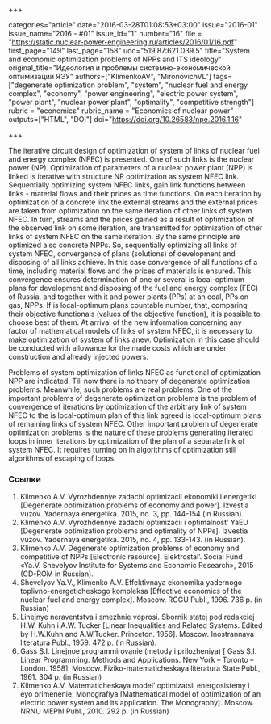 +++

categories="article"
date="2016-03-28T01:08:53+03:00"
issue="2016-01"
issue_name="2016 - #01"
issue_id="1"
number="16"
file = "https://static.nuclear-power-engineering.ru/articles/2016/01/16.pdf"
first_page="149"
last_page="158"
udc="519.87:621.039.5"
title="System and economic optimization problems of NPPs and ITS ideology"
original_title="Идеология и проблемы системно-экономической оптимизации ЯЭУ"
authors=["KlimenkoAV", "MironovichVL"]
tags=["degenerate optimization problem", "system", "nuclear fuel and energy complex", "economy", "power engineering", "electric power system", "power plant", "nuclear power plant", "optimality", "competitive strength"]
rubric = "economics"
rubric_name = "Economics of nuclear power"
outputs=["HTML", "DOI"]
doi="https://doi.org/10.26583/npe.2016.1.16"

+++

The iterative circuit design of optimization of system of links of nuclear fuel and energy complex (NFEC) is presented. One of such links is the nuclear power (NP). Optimization of parameters of a nuclear power plant (NPP) is linked is iterative with structure NP optimization as system NFEC link. Sequentially optimizing system NFEC links, gain link functions between links - material flows and their prices as time functions. On each iteration by optimization of a concrete link the external streams and the external prices are taken from optimization on the same iteration of other links of system NFEC. In turn, streams and the prices gained as a result of optimization of the observed link on some iteration, are transmitted for optimization of other links of system NFEC on the same iteration. By the same principle are optimized also concrete NPPs. So, sequentially optimizing all links of system NFEC, convergence of plans (solutions) of development and disposing of all links achieve. In this case convergence of all functions of a time, including material flows and the prices of materials is ensured. This convergence ensures determination of one or several is local-optimum plans for development and disposing of the fuel and energy complex (FEC) of Russia, and together with it and power plants (PPs) at an coal, PPs on gas, NPPs. If is local-optimum plans countable number, that, comparing their objective functionals (values of the objective function), it is possible to choose best of them. At arrival of the new information concerning any factor of mathematical models of links of system NFEC, it is necessary to make optimization of system of links anew. Optimization in this case should be conducted with allowance for the made costs which are under construction and already injected powers.

Problems of system optimization of links NFEC as functional of optimization NPP are indicated. Till now there is no theory of degenerate optimization problems. Meanwhile, such problems are real problems. One of the important problems of degenerate optimization problems is the problem of convergence of iterations by optimization of the arbitrary link of system NFEC to the is local-optimum plan of this link agreed is local-optimum plans of remaining links of system NFEC. Other important problem of degenerate optimization problems is the nature of these problems generating iterated loops in inner iterations by optimization of the plan of a separate link of system NFEC. It requires turning on in algorithms of optimization still algorithms of escaping of loops.

### Ссылки

1. Klimenko A.V. Vyrozhdennye zadachi optimizacii ekonomiki i energetiki [Degenerate optimization problems of economy and power]. Izvestia vuzov. Yadernaya energetika. 2015, no. 3, pp. 144-154 (in Russian).
2. Klimenko A.V. Vyrozhdennye zadachi optimizacii i optimalnost’ YaEU [Degenerate optimization problems and optimality of NPPs]. Izvestia vuzov. Yadernaya energetika. 2015, no. 4, pp. 133-143. (in Russian).
3. Klimenko A.V. Degenerate optimization problems of economy and competitive of NPPs [Electronic resource]. Elektrostal’. Social Fund «Ya.V. Shevelyov Institute for Systems and Economic Research», 2015 (CD-ROM in Russian).
4. Shevelyov Ya.V., Klimenko A.V. Effektivnaya ekonomika yadernogo toplivno-energeticheskogo kompleksa [Effective economics of the nuclear fuel and energy complex]. Moscow. RGGU Publ., 1996. 736 p. (in Russian)
5. Linejnye neraventstva i smezhnie voprosi. Sbornik statej pod redakciej H.W. Kuhn i A.W. Tucker [Linear Inequalities and Related Systems. Edited by H.W.Kuhn and A.W.Tucker. Princeton. 1956]. Moscow. Inostrannaya literatura Publ., 1959. 472 p. (in Russian).
6. Gass S.I. Linejnoe programmirovanie (metody i prilozheniya) [ Gass S.I. Linear Programming. Methods and Applications. New York – Toronto – London. 1958]. Moscow. Fiziko-matematicheskaya literatura State Publ., 1961. 304 p. (in Russian)
7. Klimenko A.V. Matematicheskaya model’ optimizatsii energosistemy i eyo primenenie: Monografiya [Mathematical model of optimization of an electric power system and its application. The Monography]. Moscow. NRNU MEPhI Publ., 2010. 292 p. (in Russian)